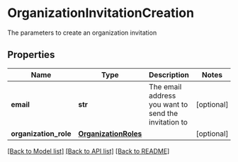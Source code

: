 # OrganizationInvitationCreation

The parameters to create an organization invitation
## Properties
Name | Type | Description | Notes
------------ | ------------- | ------------- | -------------
**email** | **str** | The email address you want to send the invitation to | [optional] 
**organization_role** | [**OrganizationRoles**](OrganizationRoles.md) |  | [optional] 

[[Back to Model list]](../README.md#documentation-for-models) [[Back to API list]](../README.md#documentation-for-api-endpoints) [[Back to README]](../README.md)


